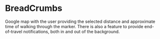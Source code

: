# BreadCrumbs
Google map with the user providing the selected distance and approximate time of walking through the marker.
There is also a feature to provide end-of-travel notifications, both in and out of the background.

